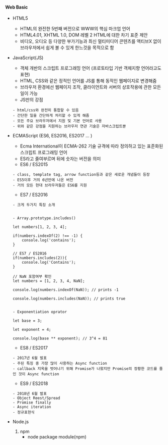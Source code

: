#### Web Basic

+ HTML5
  + HTML의 완전한 5번째 버전으로 WWW의 핵심 마크업 언어
  + HTML4.01, XHTML 1.0, DOM 레벨 2 HTML에 대한 차기 표준 제안
  + 비디오, 오디오 등 다양한 부가기능과 최신 멀티미디어 콘텐츠를 액티브X 없이 브라우저에서 쉽게 볼 수 있게 한느것을 목적으로 함


+ JavaScript(JS)
  + 객체 개반의 스크립트 프로그래밍 언어 (프로토타입 기반 객체지향 언어라고도 표현)
  + HTML, CSS와 같은 정적인 언어를 JS를 통해 동적인 웹페이지로 변경해줌
  + 브라우저 환경에선 웹페이지 조작, 클라이언트와 서버의 상호작용에 관한 모든 일이 가능
  + JS만의 강점 
   ```
   - html/css와 완전히 통합할 수 있음
   - 간단한 일을 간단하게 처리할 수 있게 해줌
   - 모든 주요 브라우저에서 지원 및 기본 언어로 사용
   - 위와 같은 강점을 지원하는 브라우저 연관 기술은 자바스크립트뿐
   ```


+ ECMAScript (ES6, ES2016, ES2017 ... )
  + Ecma International이 ECMA-262 기술 규격에 따라 정의하고 있는 표준화된 스크립트 프로그래밍 언어
  + ES라고 줄여부르며 뒤에 숫자는 버전을 의미
  + ES6 / ES2015
  ```
  - class, template tag, arrow function등과 같은 새로운 개념들이 등장
  - ES5이후 거의 6년만에 나온 버전
  - 거의 모든 현대 브라우저들은 ES6를 지원
  ```
  + ES7 / ES2016
  ```
  - 크게 두가지 특징 소개


  - Array.prototype.includes()

  let numbers[1, 2, 3, 4];

  if(numbers.indexOf(2) !== -1) {
      console.log('contains');
  }

  // ES7 / ES2016
  if(numbers.includes(2)){
      console.log('Contains');
  }

  // NaN 포함여부 확인
  let numbers = [1, 2, 3, 4, NaN];

  console.log(numbers.indexOf(NaN)); // prints -1

  console.log(numbers.includes(NaN)); // prints true


  - Exponentiation oprator
  
  let base = 3;

  let exponent = 4;

  console.log(base ** exponent); // 3^4 = 81
  ```
  + ES8 / ES2017
  ```
  - 2017년 6월 발표
  - 주된 특징 중 가장 많이 사용하는 Async function
  - callback 지옥을 벗어나기 위해 Promise가 나왔지만 Promise의 장황한 코드를 줄인 것이 Async function
  ```
  + ES9 / ES2018
  ```
  - 2018년 6월 발표
  - Object Reest/Spread
  - Promise finally
  - Async iteration
  - 정규표현식
  ```
    
+ Node.js
  1. npm
      + node package module(npm)
